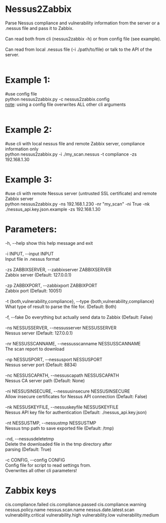 # Nessus2Zabbix
Parse Nessus compliance and vulnerability information from the server or a .nessus file and pass it to Zabbix.<br>
<br>
Can read both from cli (nessus2zabbix -h) or from config file (see example).<br>
<br>
Can read from local .nessus file (-i ./path/to/file) or talk to the API of the server.<br>
<br>
# Example 1: 
#use config file<br>
python nessus2zabbix.py -c nessus2zabbix.config<br>
<u>note</u>: using a config file overwrites ALL other cli arguments<br>
<br>
# Example 2: 
#use cli with local nessus file and remote Zabbix server, compliance information only<br>
python nessus2zabbix.py -i ./my_scan.nessus -t compliance -zs 192.168.1.30<br>

# Example 3: 
#use cli with remote Nessus server (untrusted SSL certificate) and remote Zabbix server<br>
python nessus2zabbix.py -ns 192.168.1.230 -nr "my_scan" -ni True -nk ./nessus_api.key.json.example -zs 192.168.1.30

# Parameters:
  -h, --help            show this help message and exit <br>
  <br>
  -i INPUT, --input INPUT<br>
                        Input file in .nessus format<br>
                        <br>
  -zs ZABBIXSERVER, --zabbixserver ZABBIXSERVER <br>
                        Zabbix server (Default: 127.0.0.1)<br>
                        <br>
  -zp ZABBIXPORT, --zabbixport ZABBIXPORT<br>
                        Zabbix port (Default: 10051)<br>
                        <br>
  -t {both,vulnerability,compliance}, --type {both,vulnerability,compliance}<br>
                        What type of result to parse the file for.  (Default: Both)<br>
                        <br>
  -f, --fake            Do everything but actually send data to Zabbix (Default: False)<br>
  <br>
  -ns NESSUSSERVER, --nessusserver NESSUSSERVER<br>
                        Nessus server (Default: 127.0.0.1)<br>
                        <br>
  -nr NESSUSSCANNAME, --nessusscanname NESSUSSCANNAME<br>
                        The scan report to download <br>
                        <br>
  -np NESSUSPORT, --nessusport NESSUSPORT<br>
                        Nessus server port (Default: 8834)<br>
                        <br>
  -nc NESSUSCAPATH, --nessuscapath NESSUSCAPATH<br>
                        Nessus CA server path (Default: None)<br>
                        <br>
  -ni NESSUSINSECURE, --nessusinsecure NESSUSINSECURE<br>
                        Allow insecure certificates for Nessus API connection (Default: False)<br>
                        <br>
  -nk NESSUSKEYFILE, --nessuskeyfile NESSUSKEYFILE<br>
                        Nessus API key file for authentication (Default: ./nessus_api.key.json)<br>
                        <br>
  -nt NESSUSTMP, --nessustmp NESSUSTMP<br>
                        Nessus tmp path to save exported file (Default: /tmp)<br>
                        <br>
  -nd, --nessusdeletetmp<br>
                        Delete the downloaded file in the tmp directory after<br>
                        parsing (Default: True)<br>
                        <br>
  -c CONFIG, --config CONFIG<br>
                        Config file for script to read settings from.<br>
                        Overwrites all other cli parameters!<br>

# Zabbix keys
cis.compliance.failed
cis.compliance.passed
cis.compliance.warning
nessus.policy.name
nessus.scan.name
nessus.date.latest.scan
vulnerability.critical
vulnerability.high
vulnerability.low
vulnerability.medium
